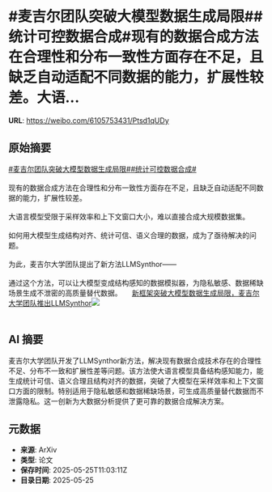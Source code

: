 # #麦吉尔团队突破大模型数据生成局限##统计可控数据合成#现有的数据合成方法在合理性和分布一致性方面存在不足，且缺乏自动适配不同数据的能力，扩展性较差。大语...

**URL**: https://weibo.com/6105753431/Ptsd1qUDy

## 原始摘要

<a href="https://m.weibo.cn/search?containerid=231522type%3D1%26t%3D10%26q%3D%23%E9%BA%A6%E5%90%89%E5%B0%94%E5%9B%A2%E9%98%9F%E7%AA%81%E7%A0%B4%E5%A4%A7%E6%A8%A1%E5%9E%8B%E6%95%B0%E6%8D%AE%E7%94%9F%E6%88%90%E5%B1%80%E9%99%90%23&amp;extparam=%23%E9%BA%A6%E5%90%89%E5%B0%94%E5%9B%A2%E9%98%9F%E7%AA%81%E7%A0%B4%E5%A4%A7%E6%A8%A1%E5%9E%8B%E6%95%B0%E6%8D%AE%E7%94%9F%E6%88%90%E5%B1%80%E9%99%90%23" data-hide=""><span class="surl-text">#麦吉尔团队突破大模型数据生成局限#</span></a><a href="https://m.weibo.cn/search?containerid=231522type%3D1%26t%3D10%26q%3D%23%E7%BB%9F%E8%AE%A1%E5%8F%AF%E6%8E%A7%E6%95%B0%E6%8D%AE%E5%90%88%E6%88%90%23&amp;extparam=%23%E7%BB%9F%E8%AE%A1%E5%8F%AF%E6%8E%A7%E6%95%B0%E6%8D%AE%E5%90%88%E6%88%90%23" data-hide=""><span class="surl-text">#统计可控数据合成#</span></a><br><br>现有的数据合成方法在合理性和分布一致性方面存在不足，且缺乏自动适配不同数据的能力，扩展性较差。<br><br>大语言模型受限于采样效率和上下文窗口大小，难以直接合成大规模数据集。<br><br>如何用大模型生成结构对齐、统计可信、语义合理的数据，成为了亟待解决的问题。<br><br>为此，麦吉尔大学团队提出了新方法LLMSynthor——<br><br>通过这个方法，可以让大模型变成结构感知的数据模拟器，为隐私敏感、数据稀缺场景生成不泄密的高质量替代数据。 <a href="https://weibo.com/ttarticle/p/show?id=2309405170199514186069" data-hide=""><span class="url-icon"><img style="width: 1rem;height: 1rem" src="https://h5.sinaimg.cn/upload/2015/09/25/3/timeline_card_small_article_default.png" referrerpolicy="no-referrer"></span><span class="surl-text">新框架突破大模型数据生成局限，麦吉尔大学团队推出LLMSynthor</span></a><img style="" src="https://tvax1.sinaimg.cn/large/006Fd7o3ly1i1rq7s6iiyj30rs0fmwil.jpg" referrerpolicy="no-referrer"><br><br>

## AI 摘要

麦吉尔大学团队开发了LLMSynthor新方法，解决现有数据合成技术存在的合理性不足、分布不一致和扩展性差等问题。该方法使大语言模型具备结构感知能力，能生成统计可信、语义合理且结构对齐的数据，突破了大模型在采样效率和上下文窗口方面的限制。特别适用于隐私敏感和数据稀缺场景，可生成高质量替代数据而不泄露隐私。这一创新为大数据分析提供了更可靠的数据合成解决方案。

## 元数据

- **来源**: ArXiv
- **类型**: 论文
- **保存时间**: 2025-05-25T11:03:11Z
- **目录日期**: 2025-05-25
